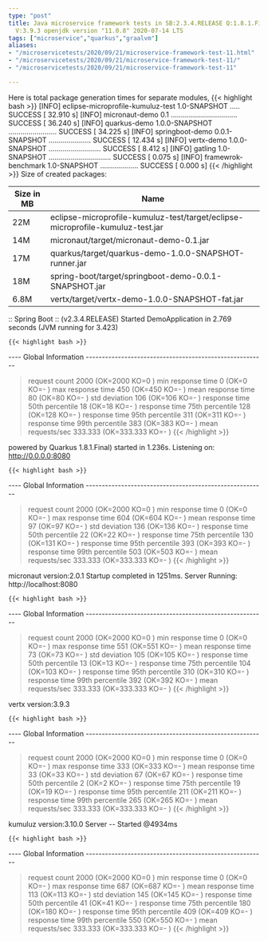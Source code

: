 ```yaml
---
type: "post"
title: Java microservice framework tests in SB:2.3.4.RELEASE Q:1.8.1.Final M:2.0.2
  V:3.9.3 openjdk version "11.0.8" 2020-07-14 LTS
tags: ["microservice","quarkus","graalvm"]
aliases:
- "/microservicetests/2020/09/21/microservice-framework-test-11.html"
- "/microservicetests/2020/09/21/microservice-framework-test-11/"
- "/microservicetests/2020/09/21/microservice-framework-test-11"

---
```

 
Here is total package generation times for separate modules,
{{< highlight bash >}}
[INFO] eclipse-microprofile-kumuluz-test 1.0-SNAPSHOT ..... SUCCESS [ 32.910 s]
[INFO] micronaut-demo 0.1 ................................. SUCCESS [ 36.240 s]
[INFO] quarkus-demo 1.0.0-SNAPSHOT ........................ SUCCESS [ 34.225 s]
[INFO] springboot-demo 0.0.1-SNAPSHOT ..................... SUCCESS [ 12.434 s]
[INFO] vertx-demo 1.0.0-SNAPSHOT .......................... SUCCESS [  8.412 s]
[INFO] gatling 1.0-SNAPSHOT ............................... SUCCESS [  0.075 s]
[INFO] framewrok-benchmark 1.0-SNAPSHOT ................... SUCCESS [  0.000 s]
{{< /highlight >}}
Size of created packages:

| Size in MB |  Name |
|------------|-------|
| 22M | eclipse-microprofile-kumuluz-test/target/eclipse-microprofile-kumuluz-test.jar |
| 14M | micronaut/target/micronaut-demo-0.1.jar |
| 17M | quarkus/target/quarkus-demo-1.0.0-SNAPSHOT-runner.jar |
| 18M | spring-boot/target/springboot-demo-0.0.1-SNAPSHOT.jar |
| 6.8M | vertx/target/vertx-demo-1.0.0-SNAPSHOT-fat.jar |


:: Spring Boot :: (v2.3.4.RELEASE) Started DemoApplication in 2.769 seconds (JVM running for 3.423)

    {{< highlight bash >}}
---- Global Information --------------------------------------------------------
> request count                                       2000 (OK=2000   KO=0     )
> min response time                                      0 (OK=0      KO=-     )
> max response time                                    450 (OK=450    KO=-     )
> mean response time                                    80 (OK=80     KO=-     )
> std deviation                                        106 (OK=106    KO=-     )
> response time 50th percentile                         18 (OK=18     KO=-     )
> response time 75th percentile                        128 (OK=128    KO=-     )
> response time 95th percentile                        311 (OK=311    KO=-     )
> response time 99th percentile                        383 (OK=383    KO=-     )
> mean requests/sec                                333.333 (OK=333.333 KO=-     )
{{< /highlight >}}

powered by Quarkus 1.8.1.Final) started in 1.236s. Listening on: http://0.0.0.0:8080

    {{< highlight bash >}}
---- Global Information --------------------------------------------------------
> request count                                       2000 (OK=2000   KO=0     )
> min response time                                      0 (OK=0      KO=-     )
> max response time                                    604 (OK=604    KO=-     )
> mean response time                                    97 (OK=97     KO=-     )
> std deviation                                        136 (OK=136    KO=-     )
> response time 50th percentile                         22 (OK=22     KO=-     )
> response time 75th percentile                        130 (OK=131    KO=-     )
> response time 95th percentile                        393 (OK=393    KO=-     )
> response time 99th percentile                        503 (OK=503    KO=-     )
> mean requests/sec                                333.333 (OK=333.333 KO=-     )
{{< /highlight >}}

micronaut version:2.0.1 Startup completed in 1251ms. Server Running: http://localhost:8080

    {{< highlight bash >}}
---- Global Information --------------------------------------------------------
> request count                                       2000 (OK=2000   KO=0     )
> min response time                                      0 (OK=0      KO=-     )
> max response time                                    551 (OK=551    KO=-     )
> mean response time                                    73 (OK=73     KO=-     )
> std deviation                                        105 (OK=105    KO=-     )
> response time 50th percentile                         13 (OK=13     KO=-     )
> response time 75th percentile                        104 (OK=103    KO=-     )
> response time 95th percentile                        310 (OK=310    KO=-     )
> response time 99th percentile                        392 (OK=392    KO=-     )
> mean requests/sec                                333.333 (OK=333.333 KO=-     )
{{< /highlight >}}

vertx version:3.9.3

    {{< highlight bash >}}
---- Global Information --------------------------------------------------------
> request count                                       2000 (OK=2000   KO=0     )
> min response time                                      0 (OK=0      KO=-     )
> max response time                                    333 (OK=333    KO=-     )
> mean response time                                    33 (OK=33     KO=-     )
> std deviation                                         67 (OK=67     KO=-     )
> response time 50th percentile                          2 (OK=2      KO=-     )
> response time 75th percentile                         19 (OK=19     KO=-     )
> response time 95th percentile                        211 (OK=211    KO=-     )
> response time 99th percentile                        265 (OK=265    KO=-     )
> mean requests/sec                                333.333 (OK=333.333 KO=-     )
{{< /highlight >}}

kumuluz version:3.10.0 Server -- Started @4934ms

    {{< highlight bash >}}
---- Global Information --------------------------------------------------------
> request count                                       2000 (OK=2000   KO=0     )
> min response time                                      0 (OK=0      KO=-     )
> max response time                                    687 (OK=687    KO=-     )
> mean response time                                   113 (OK=113    KO=-     )
> std deviation                                        145 (OK=145    KO=-     )
> response time 50th percentile                         41 (OK=41     KO=-     )
> response time 75th percentile                        180 (OK=180    KO=-     )
> response time 95th percentile                        409 (OK=409    KO=-     )
> response time 99th percentile                        550 (OK=550    KO=-     )
> mean requests/sec                                333.333 (OK=333.333 KO=-     )
{{< /highlight >}}